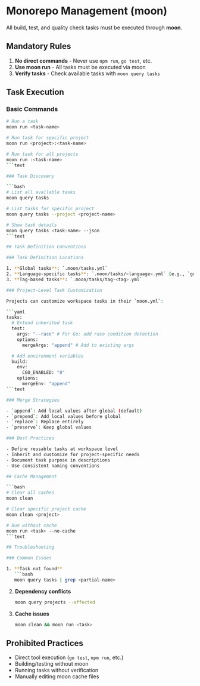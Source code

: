 # Monorepo Management (moon)

All build, test, and quality check tasks must be executed through **moon**.

## Mandatory Rules

1. **No direct commands** - Never use `npm run`, `go test`, etc.
2. **Use moon run** - All tasks must be executed via moon
3. **Verify tasks** - Check available tasks with `moon query tasks`

## Task Execution

### Basic Commands

````bash
# Run a task
moon run <task-name>

# Run task for specific project
moon run <project>:<task-name>

# Run task for all projects
moon run :<task-name>
```text

### Task Discovery

```bash
# List all available tasks
moon query tasks

# List tasks for specific project
moon query tasks --project <project-name>

# Show task details
moon query tasks <task-name> --json
```text

## Task Definition Conventions

### Task Definition Locations

1. **Global tasks**: `.moon/tasks.yml`
2. **Language-specific tasks**: `.moon/tasks/<language>.yml` (e.g., `go.yml`, `typescript.yml`)
3. **Tag-based tasks**: `.moon/tasks/tag-<tag>.yml`

### Project-Level Task Customization

Projects can customize workspace tasks in their `moon.yml`:

```yaml
tasks:
  # Extend inherited task
  test:
    args: "--race" # For Go: add race condition detection
    options:
      mergeArgs: "append" # Add to existing args

  # Add environment variables
  build:
    env:
      CGO_ENABLED: "0"
    options:
      mergeEnv: "append"
```text

### Merge Strategies

- `append`: Add local values after global (default)
- `prepend`: Add local values before global
- `replace`: Replace entirely
- `preserve`: Keep global values

### Best Practices

- Define reusable tasks at workspace level
- Inherit and customize for project-specific needs
- Document task purpose in descriptions
- Use consistent naming conventions

## Cache Management

```bash
# Clear all caches
moon clean

# Clear specific project cache
moon clean <project>

# Run without cache
moon run <task> --no-cache
```text

## Troubleshooting

### Common Issues

1. **Task not found**
   ```bash
   moon query tasks | grep <partial-name>
````

2. **Dependency conflicts**
   ```bash
   moon query projects --affected
   ```

3. **Cache issues**
   ```bash
   moon clean && moon run <task>
   ```

## Prohibited Practices

- Direct tool execution (`go test`, `npm run`, etc.)
- Building/testing without moon
- Running tasks without verification
- Manually editing moon cache files

